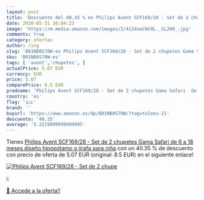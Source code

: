 ```yaml
---
layout: post
title: 'Descuento del 40.35 % en Philips Avent SCF169/28 - Set de 2 chupe'
date: 2020-05-31 16:04:22
image: 'https://m.media-amazon.com/images/I/4124xwCWz9L._SL200_.jpg'
comments: true
category: ofertas
author: ring
slug: 'B01NB0S70W-es Philips Avent SCF169/28 - Set de 2 chupetes Gama Safari de...'
sku: 'B01NB0S70W-es'
tags: [ 'avent','chupetes', ]
actualPrice: 5.07 EUR
currency: EUR
price: 5.07
comparePrice: 8.5 EUR
prodname: 'Philips Avent SCF169/28 - Set de 2 chupetes Gama Safari  de 6 a 18 meses  diseño hipopótamo o jirafa  para niña'
country: 'es'
flag: '🇪🇸'
brand: ''
buyurl: 'https://www.amazon.es/dp/B01NB0S70W/?tag=tolees-21'
descuento: '40.35'
average: '5.2219999999999995'
---
```


Tienes [Philips Avent SCF169/28 - Set de 2 chupetes Gama Safari  de 6 a 18 meses  diseño hipopótamo o jirafa  para niña](https://www.amazon.es/dp/B01NB0S70W/?tag=tolees-21) con un 40.35 % de descuento con precio de oferta de 5.07 EUR (original: 8.5 EUR) en el siguiente enlace!

[![Philips Avent SCF169/28 - Set de 2 chupe](https://m.media-amazon.com/images/I/4124xwCWz9L._SL200_.jpg)](https://www.amazon.es/dp/B01NB0S70W/?tag=tolees-21)

ℹ️:


[🛒 Accede a la oferta!!](https://www.amazon.es/dp/B01NB0S70W/?tag=tolees-21)
